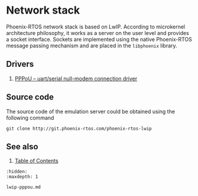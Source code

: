 # Network stack

Phoenix-RTOS network stack is based on LwIP. According to microkernel architecture philosophy, it works as a server on
the user level and provides a socket interface. Sockets are implemented using the native Phoenix-RTOS message passing
mechanism and are placed in the `libphoenix` library.

## Drivers

1. [PPPoU – uart/serial null-modem connection driver](lwip-pppou.md)

## Source code

The source code of the emulation server could be obtained using the following command

```console
git clone http://git.phoenix-rtos.com/phoenix-rtos-lwip
```

## See also

1. [Table of Contents](../index.md)

```{toctree}
:hidden:
:maxdepth: 1

lwip-pppou.md
```

